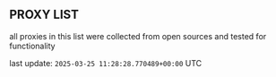 ## PROXY LIST

all proxies in this list were collected from open sources and tested for functionality

last update: `2025-03-25 11:28:28.770489+00:00` UTC